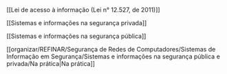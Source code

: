 [[Lei de acesso à informação (Lei n° 12.527, de 2011)]]

[[Sistemas e informações na segurança privada]]

[[Sistemas e informações na segurança pública]]

[[organizar/REFINAR/Segurança de Redes de Computadores/Sistemas de Informação em Segurança/Sistemas e informações na segurança pública e privada/Na prática|Na prática]]